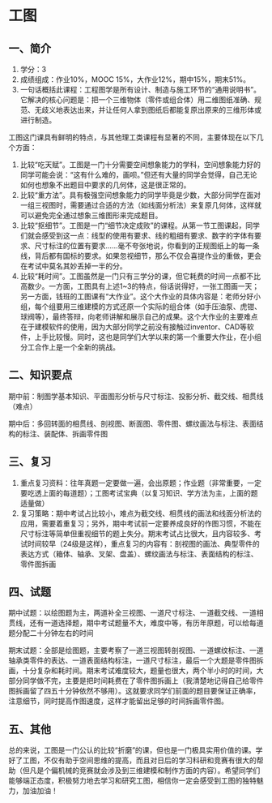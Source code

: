 # 工图

## 一、简介

1. 学分：3
2. 成绩组成：作业10%，MOOC 15%，大作业12%，期中15%，期末51%。
3. 一句话概括此课程：工程图学是所有设计、制造与施工环节的“通用说明书”。它解决的核心问题是：把一个三维物体（零件或组合体）用二维图纸准确、规范、无歧义地表达出来，并让任何人拿到图纸后都能复原出原来的三维形体或进行制造。

工图这门课具有鲜明的特点，与其他理工类课程有显著的不同，主要体现在以下几个方面：

1. 比较“吃天赋”。工图是一门十分需要空间想象能力的学科，空间想象能力好的同学可能会说：“这有什么难的，画呗。”但还有大量的同学会觉得，自己无论如何也想象不出题目中要求的几何体，这是很正常的。
2. 比较“重方法”。具有极强空间想象能力的同学毕竟是少数，大部分同学在面对一组三视图时，需要通过合适的方法（如线面分析法）来复原几何体，这样就可以避免完全通过想象三维图形来完成题目。
3. 比较“抠细节”。工图是一门“细节决定成败”的课程。从第一节工图课起，同学们就会感受到这一点：线型的使用有要求、线的粗细有要求、数字的字体有要求、尺寸标注的位置有要求……毫不夸张地说，你看到的正规图纸上的每一条线，背后都有国标的要求。如果忽视细节，那么不仅会喜提作业的重做，更会在考试中莫名其妙丢掉一半的分。
4. 比较“耗时间”。工图虽然是一门只有三学分的课，但它耗费的时间一点都不比高数少。一方面，工图具有上述1~3的特点，俗话说得好，一张工图画一天；另一方面，钱班的工图课有“大作业”。这个大作业的具体内容是：老师分好小组，每个组要用三维建模的方式还原一个实际的组合体（如手压油泵、虎钳、球阀等），最终答辩，向老师讲解和展示自己的成果。这个大作业的主要难点在于建模软件的使用，因为大部分同学之前没有接触过inventor、CAD等软件，上手比较慢。同时，这也是同学们大学以来的第一个重要大作业，在小组分工合作上是一个全新的挑战。

## 二、知识要点

期中前：制图学基本知识、平面图形分析与尺寸标注、投影分析、截交线、相贯线（难点）

期中后：多回转面的相贯线、剖视图、断面图、零件图、螺纹画法与标注、表面结构的标注、装配体、拆画零件图

## 三、复习

1. 重点复习资料：往年真题一定要做一遍，会出原题；作业题（非常重要，一定要吃透上面的每道题）；工图考试宝典（以复习知识、学方法为主，上面的题适量做）
2. 复习策略：期中考试占比较小，难点为截交线、相贯线的画法和线面分析法的应用，需要着重复习；另外，期中考试前一定要养成良好的作图习惯，不能在尺寸标注等简单但重视细节的题上失分。期末考试占比很大，且内容较多、考试时间较早（24级是这样），重点复习的内容有：剖视图的画法、典型零件的表达方式（箱体、轴承、叉架、盘盖）、螺纹画法与标注、表面结构的标注、零件图拆画

## 四、试题

期中试题：以绘图题为主，两道补全三视图、一道尺寸标注、一道截交线、一道相贯线，还有一道选择题，期中考试题量不大，难度中等，有历年原题，可以给每道题分配二十分钟左右的时间

期末试题：全部是绘图题，主要考察了一道三视图转剖视图、一道螺纹标注、一道轴承类零件的表达、一道表面结构标注，一道尺寸标注，最后一个大题是零件图拆画，十分复杂和耗时间。期末考试难度较大，题量也很大，两个半小时的时间，大部分同学做不完，主要是把时间耗费在了零件图拆画上（我清楚地记得自己给零件图拆画留了四五十分钟依然不够用）。这就要求同学们前面的题目要保证正确率，注意细节，同时提高作图速度，这样才能留出足够的时间拆画零件图。

## 五、其他

总的来说，工图是一门公认的比较“折磨”的课，但也是一门极具实用价值的课。学好了工图，不仅有助于空间思维的提高，而且对日后的学习科研和竞赛有很大的帮助（但凡是个偏机械的竞赛就会涉及到三维建模和制作方面的内容）。希望同学们能够端正态度，积极努力地去学习和研究工图，相信你一定会感受到工图的独特魅力，加油加油！